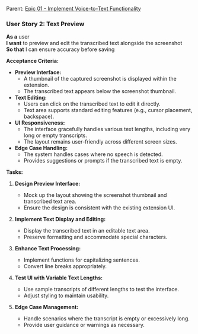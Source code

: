 Parent: [Epic 01 - Implement Voice-to-Text Functionality](epic-01-chatgpt-o1-preview.md)

### User Story 2: Text Preview

**As a** user  
**I want** to preview and edit the transcribed text alongside the screenshot  
**So that** I can ensure accuracy before saving

**Acceptance Criteria:**

- **Preview Interface:**
  - A thumbnail of the captured screenshot is displayed within the extension.
  - The transcribed text appears below the screenshot thumbnail.
- **Text Editing:**
  - Users can click on the transcribed text to edit it directly.
  - Text area supports standard editing features (e.g., cursor placement, backspace).
- **UI Responsiveness:**
  - The interface gracefully handles various text lengths, including very long or empty transcripts.
  - The layout remains user-friendly across different screen sizes.
- **Edge Case Handling:**
  - The system handles cases where no speech is detected.
  - Provides suggestions or prompts if the transcribed text is empty.

**Tasks:**

1. **Design Preview Interface:**
   - Mock up the layout showing the screenshot thumbnail and transcribed text area.
   - Ensure the design is consistent with the existing extension UI.

2. **Implement Text Display and Editing:**
   - Display the transcribed text in an editable text area.
   - Preserve formatting and accommodate special characters.

3. **Enhance Text Processing:**
   - Implement functions for capitalizing sentences.
   - Convert line breaks appropriately.

4. **Test UI with Variable Text Lengths:**
   - Use sample transcripts of different lengths to test the interface.
   - Adjust styling to maintain usability.

5. **Edge Case Management:**
   - Handle scenarios where the transcript is empty or excessively long.
   - Provide user guidance or warnings as necessary.